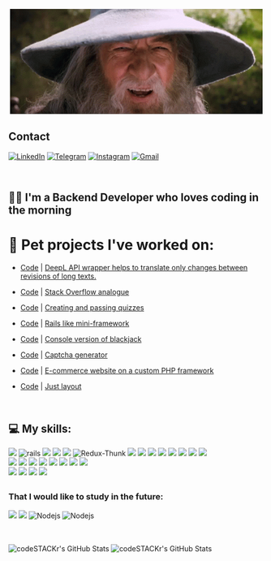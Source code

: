 <div align="center">

[![Header](https://github.com/BRAUZER06/BRAUZER06/blob/main/assets/gandalf-sax-guy.gif)]()

</div>



## Contact

[![LinkedIn](https://img.shields.io/badge/-LinkedIn-090909?style=for-the-badge&logo=linkedin&logoColor=007BB6)](https://www.linkedin.com/in/islam-gagiev/)
[![Telegram](https://img.shields.io/badge/-Telegram-090909?style=for-the-badge&logo=telegram&logoColor=27A0D9)]()
[![Instagram](https://img.shields.io/badge/-Instagram-090909?style=for-the-badge&logo=instagram&logoColor=B4068E)](https://www.instagram.com/islam_gagiev_101/)
[![Gmail](https://img.shields.io/badge/-Mail-090909?style=for-the-badge&logo=Mail&logoColor=4F7DB3)](https://e.mail.ru/cgi-bin/sentmsg?To=omniacinis@gmail.com&from=otvet)



</br>

## 👨‍💻 I'm a Backend Developer who loves coding in the morning
# 🌟 Pet projects I've worked on:

- [Сode](https://github.com/Halvanhelv/QnA) | [DeepL API wrapper helps to translate only changes between revisions of long texts.](https://github.com/Halvanhelv/deepl_diff)
- [Сode](https://github.com/Halvanhelv/QnA) | [Stack Overflow analogue](https://github.com/Halvanhelv/QnA)
- [Сode](https://github.com/Halvanhelv/Test-Guru) | [Creating and passing quizzes](https://github.com/Halvanhelv/Test-Guru)
- [Сode](https://github.com/Halvanhelv/simpler) | [Rails like mini-framework](https://github.com/Halvanhelv/simpler)
- [Сode](https://github.com/Halvanhelv/Black_Jack) | [Console version of blackjack](https://github.com/Halvanhelv/Black_Jack)
- [Сode](https://github.com/Halvanhelv/MyCaptcha) | [Captcha generator](https://github.com/Halvanhelv/MyCaptcha)
- [Сode](https://github.com/Halvanhelv/Egrad) | [E-commerce website on a custom PHP framework](https://github.com/Halvanhelv/Egrad)


- [Сode](https://github.com/Halvanhelv/Halvanhelv.github.io) | [Just layout](https://Halvanhelv.github.io)


<div >

</br>

## 💻 My skills:
 
 
<img src="https://img.shields.io/badge/-Ruby-090909?style=for-the-badge&logo=Ruby&logoColor=8e1c17"/>
<img alt="rails" src="https://img.shields.io/badge/-rails-black?style=for-the-badge&logo=Ruby&logoColor=8e1c17" />
<img src="https://img.shields.io/badge/-Rspec-090909?style=for-the-badge&logo=Ruby&logoColor=8e1c17"/>
<img src="https://img.shields.io/badge/-PHP-090909?style=for-the-badge&logo=PHP&logoColor=blue"/>
<img src="https://img.shields.io/badge/-Graphql-090909?style=for-the-badge&logo=Graphql&logoColor=e66ec6"/>
<img alt="Redux-Thunk" src="https://img.shields.io/badge/-PostgreSQL-black?style=for-the-badge&logo=PostgreSQL&logoColor=31648c" />
<img src="https://img.shields.io/badge/-ClickHouse-090909?style=for-the-badge&logo=ClickHouse&logoColor=yellow"/>
<img src="https://img.shields.io/badge/-Elasticsearch-090909?style=for-the-badge&logo=Elasticsearch&logoColor=47C5FB"/> 
<img src="https://img.shields.io/badge/-Docker-090909?style=for-the-badge&logo=Docker&logoColor=1582c3"/>
<img src="https://img.shields.io/badge/-Redis-090909?style=for-the-badge&logo=Redis&logoColor=8e1c17"/>
<img src="https://img.shields.io/badge/-Sidekiq-090909?style=for-the-badge&logo=Sidekiq&logoColor=ab013c"/>
<img src="https://img.shields.io/badge/-Hotwire-090909?style=for-the-badge&logo=Hotwire&logoColor=ab013c"/>
<img src="https://img.shields.io/badge/-grape-090909?style=for-the-badge&logo=grape&logoColor=ab013c"/>
<img src="https://img.shields.io/badge/-Capistrano-090909?style=for-the-badge&logo=Capistrano&logoColor=ab013c"/>

</br>
<img src="https://img.shields.io/badge/-JavaScript-090909?style=for-the-badge&logo=JavaScript&logoColor=FFFF00"/>
<img src="https://img.shields.io/static/v1?style=for-the-badge&message=Sass&color=000000&logo=Sass&logoColor=CC6699&label="/>
<img src="https://img.shields.io/static/v1?style=for-the-badge&message=Less&color=000000&logo=Less&logoColor=1e416f&label="/>
<img src="https://img.shields.io/static/v1?style=for-the-badge&message=Scss&color=000000&logo=Scss&logoColor=fc00a8&label="/>
<img src="https://img.shields.io/static/v1?style=for-the-badge&message=CSS3&color=000000&logo=CSS3&logoColor=1572B6&label="/>
<img src="https://img.shields.io/static/v1?style=for-the-badge&message=HTML5&color=000000&logo=HTML5&logoColor=E34F26&label="/>
<img src="https://img.shields.io/static/v1?style=for-the-badge&message=Pug&color=000000&logo=Pug&logoColor=eac8a0&label="/>
<img src="https://img.shields.io/badge/-bootstrap-090909?style=for-the-badge&logo=bootstrap&logoColor=aqua"/>

</br>
<img src="https://img.shields.io/static/v1?style=for-the-badge&message=Postman&color=000000&logo=Postman&logoColor=FF6C37&label="/>
<img src="https://img.shields.io/badge/-Git-090909?style=for-the-badge&logo=git&logoColor=f75e5e"/>
<img src="https://img.shields.io/static/v1?style=for-the-badge&message=GitHub&color=000000&logo=GitHub&logoColor=FFFFFF&label="/>
<img src="https://img.shields.io/static/v1?style=for-the-badge&message=GitHubPages&color=000000&logo=GitHub&logoColor=FFFFFF&label="/>

</br>
 
 ##

 ### That I would like to study in the future:


<img src="https://img.shields.io/static/v1?style=for-the-badge&message=GO&color=000000&logo=GO&logoColor=blue&label="/>
<img src="https://img.shields.io/badge/-React-090909?style=for-the-badge&logo=React&logoColor=aqua"/>
<img alt="Nodejs" src="https://img.shields.io/badge/-Nodejs-black?style=for-the-badge&logo=Node.js&logoColor=green" />
<img alt="Nodejs" src="https://img.shields.io/badge/-Elixir-black?style=for-the-badge&logo=Elixir&logoColor=341a42" />


</div>

</br></br>
  <img  alt="codeSTACKr's GitHub Stats" src="https://github-readme-stats.vercel.app/api?username=Halvanhelv&include_all_commits=true&show_icons=true&theme=dark&count_private=true"/>
  <img  alt="codeSTACKr's GitHub Stats" src="https://github-readme-stats.vercel.app/api/top-langs/?username=Halvanhelv&langs_count=8&layout=compact&include_all_commits=true&theme=dark&count_private=true"/>

